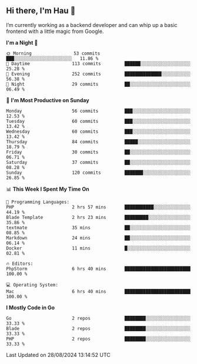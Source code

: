 ## Hi there, I'm Hau 👋
I’m currently working as a backend developer and can whip up a basic frontend with a little magic from Google. 

<!--START_SECTION:waka-->
**I'm a Night 🦉** 

```text
🌞 Morning                53 commits          ███░░░░░░░░░░░░░░░░░░░░░░   11.86 % 
🌆 Daytime                113 commits         ██████░░░░░░░░░░░░░░░░░░░   25.28 % 
🌃 Evening                252 commits         ██████████████░░░░░░░░░░░   56.38 % 
🌙 Night                  29 commits          ██░░░░░░░░░░░░░░░░░░░░░░░   06.49 % 
```
📅 **I'm Most Productive on Sunday** 

```text
Monday                   56 commits          ███░░░░░░░░░░░░░░░░░░░░░░   12.53 % 
Tuesday                  60 commits          ███░░░░░░░░░░░░░░░░░░░░░░   13.42 % 
Wednesday                60 commits          ███░░░░░░░░░░░░░░░░░░░░░░   13.42 % 
Thursday                 84 commits          █████░░░░░░░░░░░░░░░░░░░░   18.79 % 
Friday                   30 commits          ██░░░░░░░░░░░░░░░░░░░░░░░   06.71 % 
Saturday                 37 commits          ██░░░░░░░░░░░░░░░░░░░░░░░   08.28 % 
Sunday                   120 commits         ███████░░░░░░░░░░░░░░░░░░   26.85 % 
```


📊 **This Week I Spent My Time On** 

```text
💬 Programming Languages: 
PHP                      2 hrs 57 mins       ███████████░░░░░░░░░░░░░░   44.19 % 
Blade Template           2 hrs 23 mins       █████████░░░░░░░░░░░░░░░░   35.86 % 
textmate                 35 mins             ██░░░░░░░░░░░░░░░░░░░░░░░   08.85 % 
Markdown                 24 mins             ██░░░░░░░░░░░░░░░░░░░░░░░   06.14 % 
Docker                   11 mins             █░░░░░░░░░░░░░░░░░░░░░░░░   02.81 % 

🔥 Editors: 
PhpStorm                 6 hrs 40 mins       █████████████████████████   100.00 % 

💻 Operating System: 
Mac                      6 hrs 40 mins       █████████████████████████   100.00 % 
```

**I Mostly Code in Go** 

```text
Go                       2 repos             ████████░░░░░░░░░░░░░░░░░   33.33 % 
Blade                    2 repos             ████████░░░░░░░░░░░░░░░░░   33.33 % 
PHP                      2 repos             ████████░░░░░░░░░░░░░░░░░   33.33 % 
```




 Last Updated on 28/08/2024 13:14:52 UTC
<!--END_SECTION:waka-->
